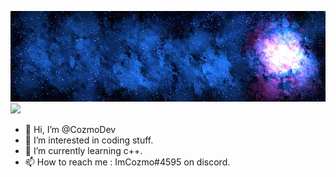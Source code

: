 <img src="logo.png" alt="My cool logo"/> ![](https://github-profile-summary-cards.vercel.app/api/cards/profile-details?username=cozmodev&theme=monokai)


- 👋 Hi, I’m @CozmoDev
- 👀 I’m interested in coding stuff.
- 🌱 I’m currently learning c++.
- 📫 How to reach me : ImCozmo#4595 on discord.



